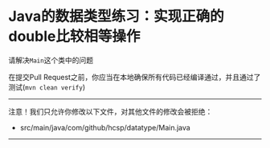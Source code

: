 # Java的数据类型练习：实现正确的double比较相等操作

请解决`Main`这个类中的问题

在提交Pull Request之前，你应当在本地确保所有代码已经编译通过，并且通过了测试(`mvn clean verify`)

-----
注意！我们只允许你修改以下文件，对其他文件的修改会被拒绝：
- src/main/java/com/github/hcsp/datatype/Main.java
-----



